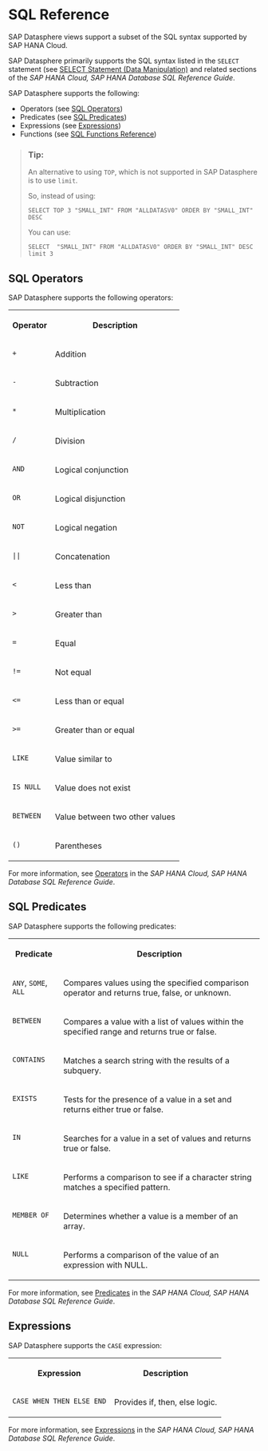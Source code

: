 <!-- loio6a37cc58322548a986496d5e139e9201 -->

# SQL Reference

SAP Datasphere views support a subset of the SQL syntax supported by SAP HANA Cloud.

SAP Datasphere primarily supports the SQL syntax listed in the `SELECT` statement \(see [SELECT Statement \(Data Manipulation\)](https://help.sap.com/viewer/c1d3f60099654ecfb3fe36ac93c121bb/cloud/en-US/20fcf24075191014a89e9dc7b8408b26.html) and related sections of the *SAP HANA Cloud, SAP HANA Database SQL Reference Guide*.

SAP Datasphere supports the following:

-   Operators \(see [SQL Operators](sql-reference-6a37cc5.md#loio6a37cc58322548a986496d5e139e9201__operators)\)
-   Predicates \(see [SQL Predicates](sql-reference-6a37cc5.md#loio6a37cc58322548a986496d5e139e9201__predicates)\)
-   Expressions \(see [Expressions](sql-reference-6a37cc5.md#loio6a37cc58322548a986496d5e139e9201__expressions)\)
-   Functions \(see [SQL Functions Reference](sql-functions-reference-6d624a1.md)\)

> ### Tip:  
> An alternative to using `TOP`, which is not supported in SAP Datasphere is to use `limit`.
> 
> So, instead of using:
> 
> ```
> SELECT TOP 3 "SMALL_INT" FROM "ALLDATASV0" ORDER BY "SMALL_INT" DESC
> ```
> 
> You can use:
> 
> ```
> SELECT  "SMALL_INT" FROM "ALLDATASV0" ORDER BY "SMALL_INT" DESC limit 3
> ```



<a name="loio6a37cc58322548a986496d5e139e9201__operators"/>

## SQL Operators

SAP Datasphere supports the following operators:


<table>
<tr>
<th valign="top">

Operator

</th>
<th valign="top">

Description

</th>
</tr>
<tr>
<td valign="top">

`+`

</td>
<td valign="top">

Addition

</td>
</tr>
<tr>
<td valign="top">

`-`

</td>
<td valign="top">

Subtraction

</td>
</tr>
<tr>
<td valign="top">

`*`

</td>
<td valign="top">

Multiplication

</td>
</tr>
<tr>
<td valign="top">

`/`

</td>
<td valign="top">

Division

</td>
</tr>
<tr>
<td valign="top">

`AND`

</td>
<td valign="top">

Logical conjunction

</td>
</tr>
<tr>
<td valign="top">

`OR`

</td>
<td valign="top">

Logical disjunction

</td>
</tr>
<tr>
<td valign="top">

`NOT`

</td>
<td valign="top">

Logical negation

</td>
</tr>
<tr>
<td valign="top">

`||`

</td>
<td valign="top">

Concatenation

</td>
</tr>
<tr>
<td valign="top">

`<`

</td>
<td valign="top">

Less than

</td>
</tr>
<tr>
<td valign="top">

`>`

</td>
<td valign="top">

Greater than

</td>
</tr>
<tr>
<td valign="top">

`=`

</td>
<td valign="top">

Equal

</td>
</tr>
<tr>
<td valign="top">

`!=`

</td>
<td valign="top">

Not equal

</td>
</tr>
<tr>
<td valign="top">

`<=`

</td>
<td valign="top">

Less than or equal

</td>
</tr>
<tr>
<td valign="top">

`>=`

</td>
<td valign="top">

Greater than or equal

</td>
</tr>
<tr>
<td valign="top">

`LIKE`

</td>
<td valign="top">

Value similar to

</td>
</tr>
<tr>
<td valign="top">

`IS NULL`

</td>
<td valign="top">

Value does not exist

</td>
</tr>
<tr>
<td valign="top">

`BETWEEN`

</td>
<td valign="top">

Value between two other values

</td>
</tr>
<tr>
<td valign="top">

`()`

</td>
<td valign="top">

Parentheses

</td>
</tr>
</table>

For more information, see [Operators](https://help.sap.com/viewer/c1d3f60099654ecfb3fe36ac93c121bb/latest/en-US/20a380977519101494ceddd944e87527.html) in the *SAP HANA Cloud, SAP HANA Database SQL Reference Guide*.



<a name="loio6a37cc58322548a986496d5e139e9201__predicates"/>

## SQL Predicates

SAP Datasphere supports the following predicates:


<table>
<tr>
<th valign="top">

Predicate

</th>
<th valign="top">

Description

</th>
</tr>
<tr>
<td valign="top">

`ANY`, `SOME`, `ALL`

</td>
<td valign="top">

Compares values using the specified comparison operator and returns true, false, or unknown.

</td>
</tr>
<tr>
<td valign="top">

`BETWEEN`

</td>
<td valign="top">

Compares a value with a list of values within the specified range and returns true or false.

</td>
</tr>
<tr>
<td valign="top">

`CONTAINS`

</td>
<td valign="top">

Matches a search string with the results of a subquery.

</td>
</tr>
<tr>
<td valign="top">

`EXISTS`

</td>
<td valign="top">

Tests for the presence of a value in a set and returns either true or false.

</td>
</tr>
<tr>
<td valign="top">

`IN`

</td>
<td valign="top">

Searches for a value in a set of values and returns true or false.

</td>
</tr>
<tr>
<td valign="top">

`LIKE`

</td>
<td valign="top">

Performs a comparison to see if a character string matches a specified pattern.

</td>
</tr>
<tr>
<td valign="top">

`MEMBER OF`

</td>
<td valign="top">

Determines whether a value is a member of an array.

</td>
</tr>
<tr>
<td valign="top">

`NULL`

</td>
<td valign="top">

Performs a comparison of the value of an expression with NULL.

</td>
</tr>
</table>

For more information, see [Predicates](https://help.sap.com/docs/hana-cloud-database/sap-hana-cloud-sap-hana-database-sql-reference-guide/predicates) in the *SAP HANA Cloud, SAP HANA Database SQL Reference Guide*.



<a name="loio6a37cc58322548a986496d5e139e9201__expressions"/>

## Expressions

SAP Datasphere supports the `CASE` expression:


<table>
<tr>
<th valign="top">

Expression

</th>
<th valign="top">

Description

</th>
</tr>
<tr>
<td valign="top">

`CASE WHEN THEN ELSE END`

</td>
<td valign="top">

Provides if, then, else logic.

</td>
</tr>
</table>

For more information, see [Expressions](https://help.sap.com/viewer/c1d3f60099654ecfb3fe36ac93c121bb/cloud/en-US/20a4389775191014b5a6bf2ccc0df2ed.html) in the *SAP HANA Cloud, SAP HANA Database SQL Reference Guide*.


